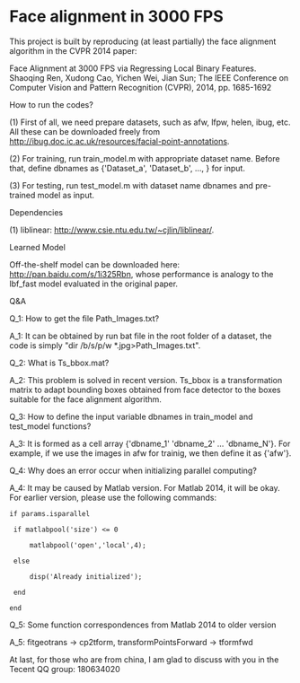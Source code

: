 Face alignment in 3000 FPS
==========================

This project is built by reproducing (at least partially) the face alignment algorithm in the CVPR 2014 paper: 

  Face Alignment at 3000 FPS via Regressing Local Binary Features. Shaoqing Ren, Xudong Cao, Yichen Wei, Jian Sun; The IEEE Conference on Computer Vision and Pattern Recognition (CVPR), 2014, pp. 1685-1692 

How to run the codes?

(1) First of all, we need prepare datasets, such as afw, lfpw, helen, ibug, etc. All these can be downloaded freely from http://ibug.doc.ic.ac.uk/resources/facial-point-annotations. 

(2) For training, run train_model.m with appropriate dataset name. Before that, define dbnames as {'Dataset_a', 'Dataset_b', ..., } for input.

(3) For testing, run test_model.m with dataset name dbnames and pre-trained model as input.
    
Dependencies

(1) liblinear: http://www.csie.ntu.edu.tw/~cjlin/liblinear/.

Learned Model

Off-the-shelf model can be downloaded here: http://pan.baidu.com/s/1i325Rbn, whose performance is analogy to the lbf_fast model evaluated in the original paper.

Q&A

Q_1: How to get the file Path_Images.txt?

A_1: It can be obtained by run bat file in the root folder of a dataset, the code is simply "dir /b/s/p/w *.jpg>Path_Images.txt".

Q_2: What is Ts_bbox.mat?

A_2: This problem is solved in recent version. Ts_bbox is a transformation matrix to adapt bounding boxes obtained from face detector to the boxes suitable for the face alignment algorithm.

Q_3: How to define the input variable dbnames in train_model and test_model functions?

A_3: It is formed as a cell array {'dbname_1' 'dbname_2' ... 'dbname_N'}. For example, if we use the images in afw for trainig, we then define it as {'afw'}.

Q_4: Why does an error occur when initializing parallel computing?

A_4: It may be caused by Matlab version. For Matlab 2014, it will be okay. For earlier version, please use the following commands:


    if params.isparallel

     if matlabpool('size') <= 0

         matlabpool('open','local',4);

     else

         disp('Already initialized');

     end

    end

Q_5: Some function correspondences from Matlab 2014 to older version

A_5: fitgeotrans -> cp2tform, transformPointsForward -> tformfwd

At last, for those who are from china, I am glad to discuss with you in the Tecent QQ group: 180634020


